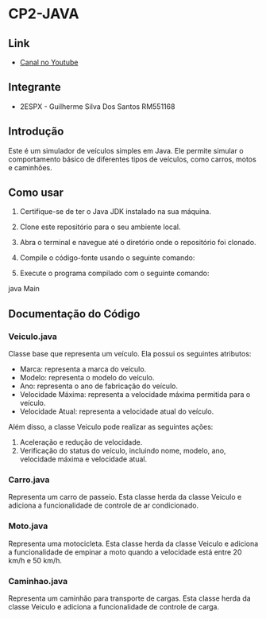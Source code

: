 # CP2-JAVA

## Link
- [Canal no Youtube]([link_para_o_canal](https://youtu.be/ypKcdz0c8YY))

## Integrante
- 2ESPX - Guilherme Silva Dos Santos RM551168

## Introdução
Este é um simulador de veículos simples em Java. Ele permite simular o comportamento básico de diferentes tipos de veículos, como carros, motos e caminhões.

## Como usar
1. Certifique-se de ter o Java JDK instalado na sua máquina.
2. Clone este repositório para o seu ambiente local.
3. Abra o terminal e navegue até o diretório onde o repositório foi clonado.
4. Compile o código-fonte usando o seguinte comando:

5. Execute o programa compilado com o seguinte comando:


java Main


## Documentação do Código

### Veiculo.java
Classe base que representa um veículo. Ela possui os seguintes atributos:

- Marca: representa a marca do veículo.
- Modelo: representa o modelo do veículo.
- Ano: representa o ano de fabricação do veículo.
- Velocidade Máxima: representa a velocidade máxima permitida para o veículo.
- Velocidade Atual: representa a velocidade atual do veículo.

Além disso, a classe Veiculo pode realizar as seguintes ações:

1. Aceleração e redução de velocidade.
2. Verificação do status do veículo, incluindo nome, modelo, ano, velocidade máxima e velocidade atual.

### Carro.java
Representa um carro de passeio. Esta classe herda da classe Veiculo e adiciona a funcionalidade de controle de ar condicionado. 

### Moto.java
Representa uma motocicleta. Esta classe herda da classe Veiculo e adiciona a funcionalidade de empinar a moto quando a velocidade está entre 20 km/h e 50 km/h.

### Caminhao.java
Representa um caminhão para transporte de cargas. Esta classe herda da classe Veiculo e adiciona a funcionalidade de controle de carga.
